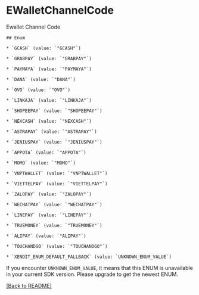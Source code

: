 # EWalletChannelCode
Ewallet Channel Code

    ## Enum
    
    * `GCASH` (value: `"GCASH"`)
    
    * `GRABPAY` (value: `"GRABPAY"`)
    
    * `PAYMAYA` (value: `"PAYMAYA"`)
    
    * `DANA` (value: `"DANA"`)
    
    * `OVO` (value: `"OVO"`)
    
    * `LINKAJA` (value: `"LINKAJA"`)
    
    * `SHOPEEPAY` (value: `"SHOPEEPAY"`)
    
    * `NEXCASH` (value: `"NEXCASH"`)
    
    * `ASTRAPAY` (value: `"ASTRAPAY"`)
    
    * `JENIUSPAY` (value: `"JENIUSPAY"`)
    
    * `APPOTA` (value: `"APPOTA"`)
    
    * `MOMO` (value: `"MOMO"`)
    
    * `VNPTWALLET` (value: `"VNPTWALLET"`)
    
    * `VIETTELPAY` (value: `"VIETTELPAY"`)
    
    * `ZALOPAY` (value: `"ZALOPAY"`)
    
    * `WECHATPAY` (value: `"WECHATPAY"`)
    
    * `LINEPAY` (value: `"LINEPAY"`)
    
    * `TRUEMONEY` (value: `"TRUEMONEY"`)
    
    * `ALIPAY` (value: `"ALIPAY"`)
    
    * `TOUCHANDGO` (value: `"TOUCHANDGO"`)
    
    * `XENDIT_ENUM_DEFAULT_FALLBACK` (value: `UNKNOWN_ENUM_VALUE`)

If you encounter `UNKNOWN_ENUM_VALUE`, it means that this ENUM is unavailable in your current SDK version. Please upgrade to get the newest ENUM.

[[Back to README]](../../README.md)


